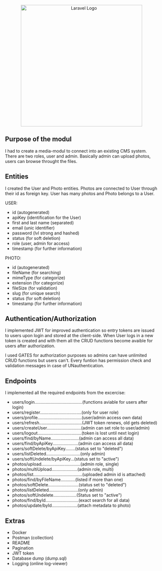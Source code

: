 <p align="center"><a href="https://laravel.com" target="_blank"><img src="https://raw.githubusercontent.com/laravel/art/master/logo-lockup/5%20SVG/2%20CMYK/1%20Full%20Color/laravel-logolockup-cmyk-red.svg" width="400" alt="Laravel Logo"></a></p>



## Purpose of the modul

I had to create a media-modul to connect into an existing CMS system. There are two roles, user and admin. Basically admin can upload photos, users can browse throught the files.

## Entities

I created the User and Photo entities. Photos are connected to User through their id as foreign key. User has many photos and Photo belongs to a User.

USER:

-   id (autogenerated)
-   apiKey (identification for the User)
-   first and last name (separated)
-   email (unic identifier)
-   password (lvl strong and hashed)
-   status (for soft deletion)
-   role (user, admin for access)
-   timestamp (for further information)

PHOTO:

-   id (autogenerated)
-   fileName (for searching)
-   mimeType (for categorize)
-   extension (for categorize)
-   fileSize (for validation)
-   slug (for unique search)
-   status (for soft deletion)
-   timestamp (for further information)

## Authentication/Authorization

I implemented JWT for improved authentication so entry tokens are issued to users upon login and stored at the client-side. When User logs in a new token is created and with them all the CRUD functions become avaible for users after authorization.

I used GATES for authorization purposes so admins can have unlimited CRUD functions but users can't. Every funtion has permission check and validation messages in case of UNauthentication.

## Endpoints

I implemented all the required endpoints from the excercise:

-   users/login.......................................(functions aviable for users after login)
-   users/register..................................(only for user role)
-   users/profile....................................(user/admin access own data)
-   users/refresh...................................(JWT token renews, old gets deleted)
-   users/createUser............................(admin can set role to user/admin)
-   users/logout....................................(token is lost until next login)
-   users/find/byName.......................(admin can access all data)
-   users/find/byApiKey.....................(admin can access all data)
-   users/softDelete/byApiKey........(status set to "deleted")
-   users/listDeleted............................(only admin)
-   users/softUndelete/byApiKey...(status set to "active")
-   photos/upload................................(admin role, single)
-   photos/multiUpload.....................(admin role, multi)
-   photos/list........................................(uploaded admin id is attached)
-   photos/find/byFileName............(listed if more than one)
-   photos/softDelete.........................(status set to "deleted")
-   photos/listDeleted........................(only admin)
-   photos/softUndelete...................(Status set to "active")
-   photos/find/byId...........................(exact search for all data)
-   photos/update/byId.....................(attach metadata to photo)

## Extras

-   Docker
-   Postman (collection)
-   README
-   Pagination
-   JWT token
-   Database dump (dump.sql)
-   Logging (online log-viewer)

